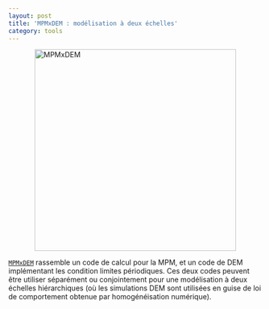 ```yaml
---
layout: post
title: 'MPMxDEM : modélisation à deux échelles'
category: tools
---
```


<img src="{{ site.baseurl }}/public/img/mpmxdem_logo.png" alt="MPMxDEM" style="display: block; margin: auto;" width="400px"/>

[`MPMxDEM`](https://github.com/richefeu/mpmxdem) rassemble un code de calcul pour la MPM, et un code de DEM implémentant les condition limites périodiques.
Ces deux codes peuvent être utiliser séparément ou conjointement pour une modélisation à deux échelles hiérarchiques (où les simulations DEM sont utilisées en guise de loi de comportement obtenue par homogénéisation numérique). 



